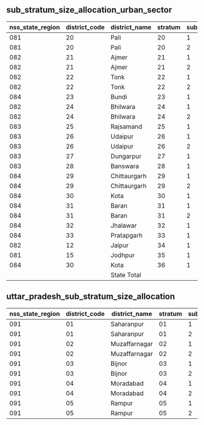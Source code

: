 ## sub_stratum_size_allocation_urban_sector
| nss_state_region | district_code | district_name | stratum | sub_stratum | size_zst | central_sample | state_sample |
|---|---|---|---|---|---|---|---|
| 081 | 20 | Pali | 20 | 1 | 439 | 2 | 2 |
| 081 | 20 | Pali | 20 | 2 | 403 | 2 | 2 |
| 082 | 21 | Ajmer | 21 | 1 | 296 | 2 | 2 |
| 082 | 21 | Ajmer | 21 | 2 | 1414 | 4 | 4 |
| 082 | 22 | Tonk | 22 | 1 | 233 | 2 | 2 |
| 082 | 22 | Tonk | 22 | 2 | 227 | 2 | 2 |
| 084 | 23 | Bundi | 23 | 1 | 333 | 2 | 2 |
| 082 | 24 | Bhilwara | 24 | 1 | 252 | 2 | 2 |
| 082 | 24 | Bhilwara | 24 | 2 | 528 | 2 | 2 |
| 083 | 25 | Rajsamand | 25 | 1 | 322 | 2 | 2 |
| 083 | 26 | Udaipur | 26 | 1 | 318 | 2 | 2 |
| 083 | 26 | Udaipur | 26 | 2 | 824 | 2 | 2 |
| 083 | 27 | Dungarpur | 27 | 1 | 178 | 2 | 2 |
| 083 | 28 | Banswara | 28 | 1 | 245 | 2 | 2 |
| 084 | 29 | Chittaurgarh | 29 | 1 | 191 | 2 | 2 |
| 084 | 29 | Chittaurgarh | 29 | 2 | 324 | 2 | 2 |
| 084 | 30 | Kota | 30 | 1 | 259 | 2 | 2 |
| 084 | 31 | Baran | 31 | 1 | 191 | 2 | 2 |
| 084 | 31 | Baran | 31 | 2 | 169 | 2 | 2 |
| 084 | 32 | Jhalawar | 32 | 1 | 351 | 2 | 2 |
| 084 | 33 | Pratapgarh | 33 | 1 | 128 | 2 | 2 |
| 082 | 12 | Jaipur | 34 | 1 | 5656 | 16 | 16 |
| 081 | 15 | Jodhpur | 35 | 1 | 1733 | 8 | 8 |
| 084 | 30 | Kota | 36 | 1 | 1399 | 8 | 8 |
|  |  | State Total |  |  | 26942 | 140 | 140 |
## uttar_pradesh_sub_stratum_size_allocation
| nss_state_region | district_code | district_name | stratum | sub_stratum | size_zst | central_sample | state_sample |
|---|---|---|---|---|---|---|---|
| 091 | 01 | Saharanpur | 01 | 1 | 332 | 2 | 2 |
| 091 | 01 | Saharanpur | 01 | 2 | 928 | 6 | 6 |
| 091 | 02 | Muzaffarnagar | 02 | 1 | 820 | 4 | 4 |
| 091 | 02 | Muzaffarnagar | 02 | 2 | 859 | 4 | 4 |
| 091 | 03 | Bijnor | 03 | 1 | 835 | 4 | 4 |
| 091 | 03 | Bijnor | 03 | 2 | 458 | 4 | 4 |
| 091 | 04 | Moradabad | 04 | 1 | 520 | 2 | 2 |
| 091 | 04 | Moradabad | 04 | 2 | 1440 | 8 | 8 |
| 091 | 05 | Rampur | 05 | 1 | 376 | 2 | 2 |
| 091 | 05 | Rampur | 05 | 2 | 425 | 2 | 2 |

